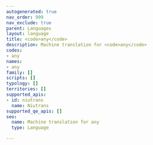 ```yaml
---
autogenerated: true
nav_order: 999
nav_exclude: true
parent: Languages
layout: language
title: <code>any</code>
description: Machine translation for <code>any</code>
codes:
- any
names:
- any
family: []
scripts: []
typology: []
territories: []
supported_apis:
- id: niutrans
  name: Niutrans
supported_qe_apis: []
seo:
  name: Machine translation for any
  type: Language

---
```


